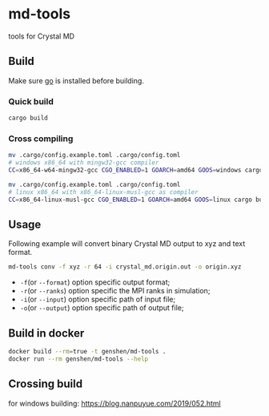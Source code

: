 # md-tools

tools for Crystal MD

## Build
Make sure [go](https://golang.org) is installed before building.  
### Quick build
```bash
cargo build
```
### Cross compiling
```bash
mv .cargo/config.example.toml .cargo/config.toml 
# windows x86_64 with mingw32-gcc compiler
CC=x86_64-w64-mingw32-gcc CGO_ENABLED=1 GOARCH=amd64 GOOS=windows cargo build --target=x86_64-pc-windows-gnu --release
```
```bash
mv .cargo/config.example.toml .cargo/config.toml 
# linux x86_64 with x86_64-linux-musl-gcc as compiler
CC=x86_64-linux-musl-gcc CGO_ENABLED=1 GOARCH=amd64 GOOS=linux cargo build --target=x86_64-unknown-linux-musl -C target-feature=+crt-static --release
```

## Usage
Following example will convert binary Crystal MD output to xyz and text format.  

```bash
md-tools conv -f xyz -r 64 -i crystal_md.origin.out -o origin.xyz
```

- `-f`(or `--format`) option specific output format;
- `-r`(or `--ranks`) option specific the MPI ranks in simulation;
- `-i`(or `--input`) option specific path of input file;
- `-o`(or `--output`) option specific path of output file;

## Build in docker
```bash
docker build --rm=true -t genshen/md-tools .
docker run --rm genshen/md-tools --help
```

## Crossing build
for windows building:
https://blog.nanpuyue.com/2019/052.html
